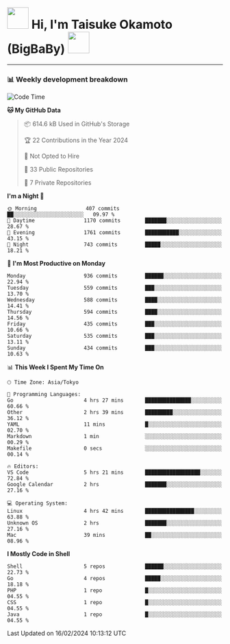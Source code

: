 <!-- Title -->
<h1>
    <img src="https://media.tenor.com/TlyRveJkgo4AAAAi/cloud-cloud-strife.gif" width="50"/> 
    Hi, I'm Taisuke Okamoto (BigBaBy) 
    <img src="https://media.tenor.com/TlyRveJkgo4AAAAi/cloud-cloud-strife.gif" width="50"/>
</h1>

---

<h3> 📊 Weekly development breakdown </h3>
<!-- waka-readme-stats -->

<!--START_SECTION:waka-->
![Code Time](http://img.shields.io/badge/Code%20Time-1%2C684%20hrs%207%20mins-blue)

**🐱 My GitHub Data** 

> 📦 614.6 kB Used in GitHub's Storage 
 > 
> 🏆 22 Contributions in the Year 2024
 > 
> 🚫 Not Opted to Hire
 > 
> 📜 33 Public Repositories 
 > 
> 🔑 7 Private Repositories 
 > 
**I'm a Night 🦉** 

```text
🌞 Morning                407 commits         ██░░░░░░░░░░░░░░░░░░░░░░░   09.97 % 
🌆 Daytime                1170 commits        ███████░░░░░░░░░░░░░░░░░░   28.67 % 
🌃 Evening                1761 commits        ███████████░░░░░░░░░░░░░░   43.15 % 
🌙 Night                  743 commits         █████░░░░░░░░░░░░░░░░░░░░   18.21 % 
```
📅 **I'm Most Productive on Monday** 

```text
Monday                   936 commits         ██████░░░░░░░░░░░░░░░░░░░   22.94 % 
Tuesday                  559 commits         ███░░░░░░░░░░░░░░░░░░░░░░   13.70 % 
Wednesday                588 commits         ████░░░░░░░░░░░░░░░░░░░░░   14.41 % 
Thursday                 594 commits         ████░░░░░░░░░░░░░░░░░░░░░   14.56 % 
Friday                   435 commits         ███░░░░░░░░░░░░░░░░░░░░░░   10.66 % 
Saturday                 535 commits         ███░░░░░░░░░░░░░░░░░░░░░░   13.11 % 
Sunday                   434 commits         ███░░░░░░░░░░░░░░░░░░░░░░   10.63 % 
```


📊 **This Week I Spent My Time On** 

```text
🕑︎ Time Zone: Asia/Tokyo

💬 Programming Languages: 
Go                       4 hrs 27 mins       ███████████████░░░░░░░░░░   60.66 % 
Other                    2 hrs 39 mins       █████████░░░░░░░░░░░░░░░░   36.12 % 
YAML                     11 mins             █░░░░░░░░░░░░░░░░░░░░░░░░   02.70 % 
Markdown                 1 min               ░░░░░░░░░░░░░░░░░░░░░░░░░   00.29 % 
Makefile                 0 secs              ░░░░░░░░░░░░░░░░░░░░░░░░░   00.14 % 

🔥 Editors: 
VS Code                  5 hrs 21 mins       ██████████████████░░░░░░░   72.84 % 
Google Calendar          2 hrs               ███████░░░░░░░░░░░░░░░░░░   27.16 % 

💻 Operating System: 
Linux                    4 hrs 42 mins       ████████████████░░░░░░░░░   63.88 % 
Unknown OS               2 hrs               ███████░░░░░░░░░░░░░░░░░░   27.16 % 
Mac                      39 mins             ██░░░░░░░░░░░░░░░░░░░░░░░   08.96 % 
```

**I Mostly Code in Shell** 

```text
Shell                    5 repos             ██████░░░░░░░░░░░░░░░░░░░   22.73 % 
Go                       4 repos             █████░░░░░░░░░░░░░░░░░░░░   18.18 % 
PHP                      1 repo              █░░░░░░░░░░░░░░░░░░░░░░░░   04.55 % 
CSS                      1 repo              █░░░░░░░░░░░░░░░░░░░░░░░░   04.55 % 
Java                     1 repo              █░░░░░░░░░░░░░░░░░░░░░░░░   04.55 % 
```




 Last Updated on 16/02/2024 10:13:12 UTC
<!--END_SECTION:waka-->
